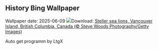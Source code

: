 ## History Bing Wallpaper
Wallpaper date: 2025-06-09
![](https://www.bing.com/th?id=OHR.StellarSeaLions_EN-US8941740506_UHD.jpg&w=1000)Download: [Steller sea lions, Vancouver Island, British Columbia, Canada (© Steve Woods Photography/Getty Images)](https://www.bing.com/th?id=OHR.StellarSeaLions_EN-US8941740506_UHD.jpg)

Auto get programm by LtgX
